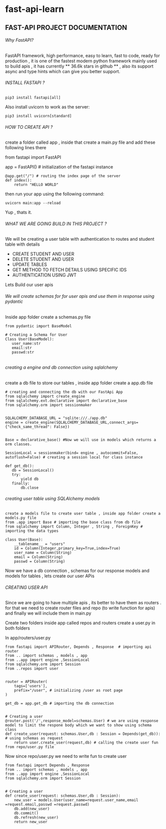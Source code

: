 # fast-api-learn

##              FAST-API PROJECT DOCUMENTATION


###### Why FastAPI?
   FastAPI framework, high performance, easy to learn, fast to code, ready for production , it is one of the fastest modern python framework mainly used to build apis , it has currently ** 36.6k stars in github ** , also its support async and type hints which can give you better support.
   
######  INSTALL FASTAPI ?

```
pip3 install fastapi[all]
```

Also install uvicorn to work as the server:
```
pip3 install uvicorn[standard]
```

######  HOW TO CREATE API ?
create a folder called app , inside that create a main.py file and add these following lines there

from fastapi import FastAPI 

app = FastAPI() # initialization of the fastapi instance

```
@app.get("/") # routing the index page of the server
def index():
    return "HELLO WORLD"
```

then run your app using the following command:
```
uvicorn main:app --reload
```

Yup , thats it.

######  WHAT WE ARE GOING BUILD IN THIS PROJECT ?
 We will be creating a user table  with authentication to routes and student table with details 
 - CREATE STUDENT AND USER
 - DELETE STUDENT AND USER
 - UPDATE TABLES
 - GET METHOD TO FETCH DETAILS USING SPECIFIC IDS 
 - AUTHENTICATION USING JWT


Lets Build our user apis

######  We will create schemas for for user apis and use them  in response using pydantic

Inside app folder create a schemas.py file

```
from pydantic import BaseModel

# Creating a Schema for User
Class User(BaseModel):
   user_name:str
   email:str
   passwd:str
   
```

 ######  creating a engine and db connection using sqlalchemy 
 
 create a db file to store our tables , inside app folder create a app.db file
 ```
 # creating and connecting the db with our FastApi App
from sqlalchemy import create_engine
from sqlalchemy.ext.declarative import declarative_base
from sqlalchemy.orm import sessionmaker


SQLALCHEMY_DATABASE_URL = "sqlite:///./app.db"
engine = create_engine(SQLALCHEMY_DATABASE_URL,connect_args={"check_same_thread": False})


Base = declarative_base() #Now we will use in models which returns a orm classes.

SessionLocal = sessionmaker(bind= engine , autocommit=False, autoflush=False) # creating a session local for class instance

def get_db():
    db = SessionLocal()
    try:
        yield db
    finally:
        db.close
```

######  creating user table using SQLAlchemy models

```
create a models file to create user table , inside app folder create a models.py file
from .app import Base # importing the base class from db file
from sqlalchemy import Column, Integer , String , ForeignKey # importing the data types

class User(Base):
    __tablename__ = "users"
    id = Column(Integer,primary_key=True,index=True)
    user_name = Column(String)
    email = Column(String)
    passwd = Column(String)
```

Now we have a db connection , schemas for our response models and models for tables , lets create our user APis

###### CREATING USER API

Since we are going to have multiple apis , its better to have them as routers . for that we need to create router files and repo (to write function for apis) and finally we will include them in main.py

Create two folders inside app called repos and routers
create a user.py in both folders

In app/routers/user.py
```
from fastapi import APIRouter, Depends , Response  # importing api router
from .. import schemas , models , app
from ..app import engine ,SessionLocal
from sqlalchemy.orm import Session
from ..repos import user


router = APIRouter(
    tags=['users'],
    prefix="/user", # initializing /user as root page 
)

get_db = app.get_db # importing the db connection


# Creating a user
@router.post('/',response_model=schemas.User) # we are using response model to limit the respone body which we want to show using schema class
def create_user(request: schemas.User,db : Session = Depends(get_db)): # using schemas as request
    return user.create_user(request,db) # calling the create user fun from repo/user.py file

```

Now since repo/user.py we need to write fun to create user 

```
from fastapi import Depends , Response 
from .. import schemas , models , app
from ..app import engine ,SessionLocal
from sqlalchemy.orm import Session


# Creating a user
def create_user(request: schemas.User,db : Session):
    new_user = models.User(user_name=request.user_name,email =request.email,passwd =request.passwd)
    db.add(new_user)
    db.commit()
    db.refresh(new_user)
    return new_user

```


